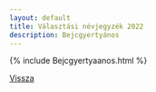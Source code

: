 ```yaml
---
layout: default
title: Választási névjegyzék 2022
description: Bejcgyertyános
---
```


{% include Bejcgyertyaanos.html %}

[Vissza](./)